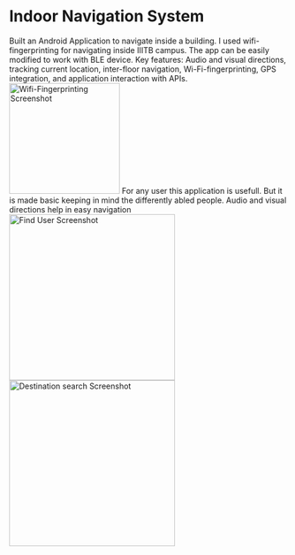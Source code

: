 # Indoor Navigation System
Built an Android Application to navigate inside a building. I used wifi-fingerprinting for navigating inside IIITB campus. The app can be easily modified to work with BLE device.
Key features: Audio and visual directions, tracking current location, inter-floor navigation, Wi-Fi-fingerprinting, GPS integration, and application interaction with APIs.
<img src="https://cloud.githubusercontent.com/assets/9105421/11581152/d8b04884-9a64-11e5-8598-0df0e9981be9.png" margin="200px" width="200px" alt="Wifi-Fingerprinting Screenshot">
For any user this application is usefull. But it is made basic keeping in mind the differently abled people. Audio and visual directions help in easy navigation
<img src="https://cloud.githubusercontent.com/assets/9105421/11581150/d8a43710-9a64-11e5-87ec-65d73c70c87d.png" width="300px" alt="Find User Screenshot">
<img src="https://cloud.githubusercontent.com/assets/9105421/11581153/d8b11d68-9a64-11e5-8caf-1a133d01e95e.png" width="300px" alt="Destination search Screenshot">
    
    

